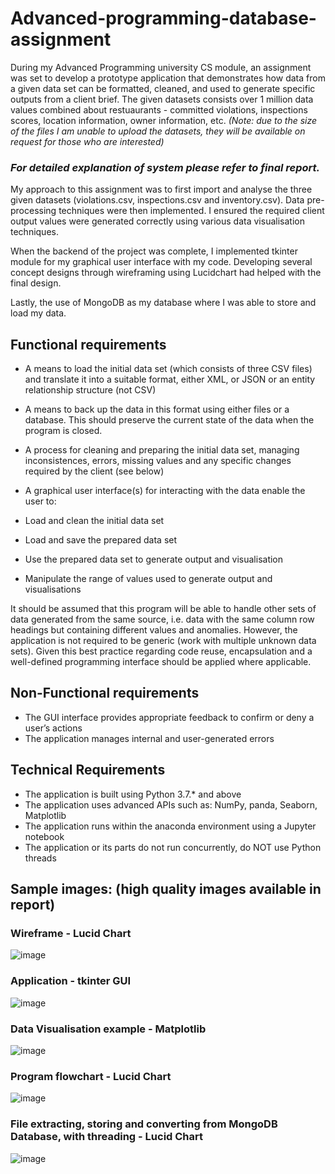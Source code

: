 # Advanced-programming-database-assignment
During my Advanced Programming university CS module, an assignment was set to develop a prototype application that demonstrates how data from a given data set can be formatted, cleaned, and used to generate specific outputs from a client brief. The given datasets consists over 1 million data values combined about restuaurants - committed violations, inspections scores, location information, owner information, etc. *(Note: due to the size of the files I am unable to upload the datasets, they will be available on request for those who are interested)*

### *For detailed explanation of system please refer to final report.*

My approach to this assignment was to first import and analyse the three given datasets (violations.csv, inspections.csv and inventory.csv). Data pre-processing techniques were then implemented. I ensured the required client output values were generated correctly using various data visualisation techniques. 

When the backend of the project was complete, I implemented tkinter module for my graphical user interface with my code. Developing several concept designs through wireframing using Lucidchart had helped with the final design.

Lastly, the use of MongoDB as my database where I was able to store and load my data.

## Functional requirements 

- A means to load the initial data set (which consists of three CSV files) and translate it into a suitable format, either XML, or JSON or an entity relationship structure (not CSV) 
- A means to back up the data in this format using either files or a database. This should preserve the current state of the data when the program is closed.
- A process for cleaning and preparing the initial data set, managing inconsistences, errors, missing values and any specific changes required by the client (see below)
- A graphical user interface(s) for interacting with the data enable the user to:

- Load and clean the initial data set    
- Load and save the prepared data set
- Use the prepared data set to generate output and visualisation   
- Manipulate the range of values used to generate output and visualisations

It should be assumed that this program will be able to handle other sets of data generated from the same source, i.e. data with the same column row headings but containing different values and anomalies. However, the application is not required to be generic (work with multiple unknown data sets). Given this best practice regarding code reuse, encapsulation and a well-defined programming interface should be applied where applicable.

## Non-Functional requirements 

- The GUI interface provides appropriate feedback to confirm or deny a user’s actions
- The application manages internal and user-generated errors

## Technical Requirements 

- The application is built using Python 3.7.* and above
- The application uses advanced APIs such as: NumPy, panda, Seaborn, Matplotlib
- The application runs within the anaconda environment using a Jupyter notebook
- The application or its parts do not run concurrently, do NOT use Python threads

## Sample images: (high quality images available in report)

### Wireframe - Lucid Chart

![image](https://user-images.githubusercontent.com/58150120/132091516-7e186d50-30d2-4fc7-aacd-4d40575447ea.png)

### Application - tkinter GUI 

![image](https://user-images.githubusercontent.com/58150120/132091613-2d84b7ec-6ebf-472d-9488-bc5ed8632650.png)

### Data Visualisation example - Matplotlib

![image](https://user-images.githubusercontent.com/58150120/132091559-ba441912-8288-4dc3-81e0-1eeae5004c44.png)

### Program flowchart - Lucid Chart

![image](https://user-images.githubusercontent.com/58150120/132091594-a22d6375-ea85-4cef-9158-1320107a26da.png)

### File extracting, storing and converting from MongoDB Database, with threading - Lucid Chart

![image](https://user-images.githubusercontent.com/58150120/132091505-6de6d341-d5b9-42bb-b634-c8f1b9f2fffb.png)


